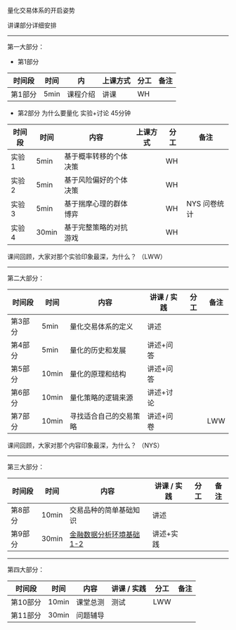 量化交易体系的开启姿势

讲课部分详细安排

---

第一大部分：

* 第1部分

| 时间段 | 时间 | 内 | 上课方式 | 分工 | 备注 |
| - | - | - | - | - | - |
| 第1部分  | 5min | 课程介绍  |   讲课    | WH  |  |

* 第2部分 为什么要量化 实验+讨论 45分钟

| 时间段 | 时间 | 内容        | 上课方式 | 分工 | 备注 |
| - | - | - | - | - | - |
| 实验1  | 5min | 基于概率转移的个体决策  |      |  WH |  |
| 实验2  | 5min | 基于风险偏好的个体决策  |      |  WH |  |
| 实验3  | 5min | 基于揣摩心理的群体博弈  |      |  WH | NYS 问卷统计 |
| 实验4  | 30min | 基于完整策略的对抗游戏  |     |  WH |  |

课间回顾，大家对那个实验印象最深，为什么？ （LWW）

---

第二大部分：

| 时间段 | 时间 | 内容 | 讲课 / 实践 | 分工 | 备注 |
| - | - | - | - | - | - |
| 第3部分  | 5min | 量化交易体系的定义  | 讲述  |   |  |
| 第4部分  | 5min | 量化的历史和发展  | 讲述+问答 |   |  |
| 第5部分  | 10min | 量化的原理和结构  | 讲述+问答 |   |  |
| 第6部分  | 10min | 量化策略的逻辑来源  | 讲述+讨论 |   |  |
| 第7部分  | 10min | 寻找适合自己的交易策略  | 讲述+问卷 |   |  LWW |

课间回顾，大家对那个内容印象最深，为什么？ （NYS）

---

第三大部分：

| 时间段 | 时间 | 内容 | 讲课 / 实践 | 分工 | 备注 |
| - | - | - | - | - | - |
| 第8部分  | 10min | 交易品种的简单基础知识  | 讲述  |   |  |
| 第9部分  | 30min | [金融数据分析环境基础1-2](WW1-FBD.md)  | 讲述+实践 |   |  |

---

第四大部分：

| 时间段 | 时间 | 内容 | 讲课 / 实践 | 分工 | 备注 |
| - | - | - | - | - | - |
| 第10部分  | 10min | 课堂总测  | 测试  |  LWW  |  |
| 第11部分  | 30min | 问题辅导   |   |   |  |

